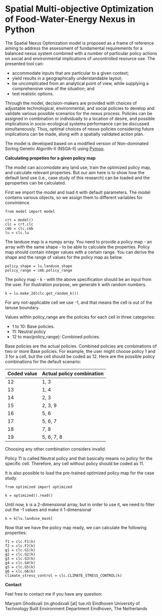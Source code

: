 # Spatial Multi-objective Optimization of Food-Water-Energy Nexus in Python  

The Spatial Nexus Optimization model is proposed as a frame of reference aiming to address the assessment of fundamental requirements for a balanced nexus system combined with a number of particular policy actions on social and environmental implications of uncontrolled resource use. 
The presented tool can: 
- accommodate inputs that are particular to a given context;
- yield results in a geographically understandable layout;
- be uncomplicated from an analytical point of view, while supplying a comprehensive view of the situation; and
- test realistic options.

Through the model, decision-makers are provided with choices of adjustable technological, environmental, and social policies to develop and validate various possible scenarios for the nexus process. Policies can be assigned in combination or individually to a location of desire, and possible implications in socio-ecological systems performance can be discussed simultaneously. Thus, optimal choices of nexus policies considering future implications can be made, along with a spatially validated action plan.

The model is developed based on a modified version of Non-dominated Sortng Genetic Algorith-II (NSGA-II) using [Pymoo](https://pymoo.org/index.html).

**Calculating propeties for a given policy map**

The model can accomodate any land use, train the optimized policy map, and calculate relevant properties. But our aim here is to show how the default land use (i.e., case study of this research) can be loaded and the pproperties can be calculated.

First we import the model and load it with default parameters. The model contains various objects, so we assign them to different variables for convinience.

```
from model import model

crt = model()
clc = crt.clc
cmb = clc.cmb
lu = clc.lu
```

The landuse map is a numpy array. You need to provide a policy map - an array with the same shape - to be able to calculate the properties.
Policy map should contain integer values with a certain range. You can derive the shape and the range of values for the policy map as below.

```
policy_shape = lu.landuse_shape
policy_range = cmb.policy_range
```

The policy map - k - with the above specification should be an input from the user. For illustration purpose, we generate k with random numbers.

```
k = lu.make_2d(clc.get_random_k())
```
For any not-applicable cell we use -1, and that means the cell is out of the lanuse boundary.

Values within policy_range are the policies for each cell in three categories:
- 1 to 10: Base policies.
- 11: Neutral policy
- 12 to max(policy_range): Combined policies.

Base policies are the actual policies. Combined policies are combinations of two or more Base policies. For example, the user might choose policy 1 and 3 for a cell, but the cell should be coded as 12. Here are the possible policy combinations for the default scenario:

| Coded value | Actual policy combination |
| ------ | ------ |
| 12 | 1, 3 |
| 13 | 1, 4 |
| 14 | 2, 3 |
| 15 | 2, 3, 9 |
| 16 | 5, 6 |
| 17 | 5, 6, 7 |
| 18 | 7, 8 |
| 19 | 5, 6, 7, 8 |

Choosing any other combination considers invalid.

Policy 11 is called Neutral policy and that basically means no policy for the specific cell. Therefore, any cell without policy should be coded as 11.

It is also possible to load the pre-trained optimized policy map for the case study.

```
from optimized import optimized

k = optimized().read()
```

Until now, k is a 2-dimensional array, but in order to use it, we need to filter out the -1 values and make it 1-dimensional

```
k = k[lu.landuse_mask]
```

Now that we have the policy map ready, we can calculate the following properties:

```
f1 = clc.F1(k)
f2 = clc.F2(k)
g1 = clc.G1(k)
g2 = clc.G2(k)
g3 = clc.G3(k)
g4 = clc.G4(k)
g5 = clc.G5(k)
g6 = clc.G6(k)
climate_stress_control = clc.CLIMATE_STRESS_CONTROL(k)
```



**Contact**

Feel free to contact me if you have any question:

Maryam Ghodsvali (m.ghodsvali [at] tue.nl)
Eindhoven University of Technology
Built Environment Department
Eindhoven, The Netherlands
